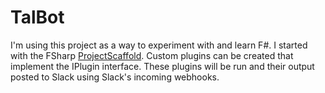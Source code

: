 # TalBot

I'm using this project as a way to experiment with and learn F#. I started with the FSharp [ProjectScaffold](http://fsprojects.github.io/ProjectScaffold/index.html).
Custom plugins can be created that implement the IPlugin interface. These plugins will be run and their output posted to Slack using Slack's incoming webhooks.